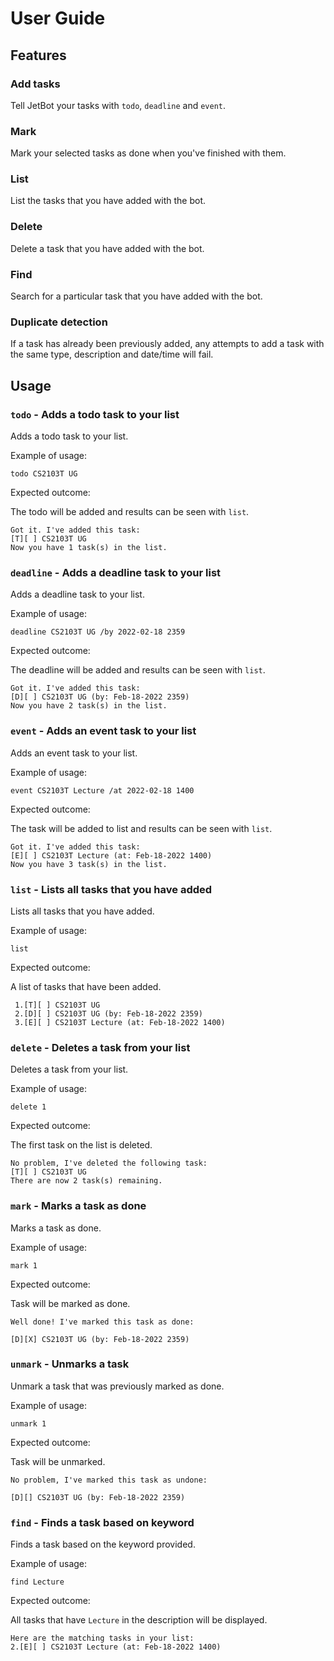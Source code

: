 # User Guide

## Features 

### Add tasks

Tell JetBot your tasks with `todo`, `deadline` and `event`.

### Mark

Mark your selected tasks as done when you've finished with them.

### List

List the tasks that you have added with the bot.

### Delete

Delete a task that you have added with the bot.

### Find

Search for a particular task that you have added with the bot.

### Duplicate detection

If a task has already been previously added, any attempts to add a task with the same type, description and date/time will fail.

## Usage

### `todo` - Adds a todo task to your list

Adds a todo task to your list.

Example of usage: 

`todo CS2103T UG`

Expected outcome:

The todo will be added and results can be seen with `list`.

```
Got it. I've added this task:
[T][ ] CS2103T UG
Now you have 1 task(s) in the list.
```

### `deadline` - Adds a deadline task to your list

Adds a deadline task to your list.

Example of usage:

`deadline CS2103T UG /by 2022-02-18 2359`

Expected outcome:

The deadline will be added and results can be seen with `list`.

```
Got it. I've added this task:
[D][ ] CS2103T UG (by: Feb-18-2022 2359)
Now you have 2 task(s) in the list.
```

### `event` - Adds an event task to your list

Adds an event task to your list.

Example of usage:

`event CS2103T Lecture /at 2022-02-18 1400`

Expected outcome:

The task will be added to list and results can be seen with `list`.

```
Got it. I've added this task:
[E][ ] CS2103T Lecture (at: Feb-18-2022 1400)
Now you have 3 task(s) in the list.
```

### `list` - Lists all tasks that you have added

Lists all tasks that you have added.

Example of usage:

`list`

Expected outcome:

A list of tasks that have been added.

```
 1.[T][ ] CS2103T UG
 2.[D][ ] CS2103T UG (by: Feb-18-2022 2359)
 3.[E][ ] CS2103T Lecture (at: Feb-18-2022 1400)
```
### `delete` - Deletes a task from your list

Deletes a task from your list.

Example of usage:

`delete 1`

Expected outcome:

The first task on the list is deleted.

```
No problem, I've deleted the following task:
[T][ ] CS2103T UG
There are now 2 task(s) remaining.
```

### `mark` - Marks a task as done

Marks a task as done.

Example of usage:

`mark 1`

Expected outcome:

Task will be marked as done.

```
Well done! I've marked this task as done:

[D][X] CS2103T UG (by: Feb-18-2022 2359)
```

### `unmark` - Unmarks a task

Unmark a task that was previously marked as done.

Example of usage:

`unmark 1`

Expected outcome:

Task will be unmarked.

```
No problem, I've marked this task as undone:

[D][] CS2103T UG (by: Feb-18-2022 2359)
```

### `find` - Finds a task based on keyword

Finds a task based on the keyword provided.

Example of usage:

`find Lecture`

Expected outcome:

All tasks that have `Lecture` in the description will be displayed.

```
Here are the matching tasks in your list:
2.[E][ ] CS2103T Lecture (at: Feb-18-2022 1400)
```
